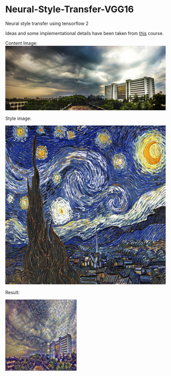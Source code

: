# Neural-Style-Transfer-VGG16
Neural style transfer using tensorflow 2

Ideas and some implementational details have been taken from [this](https://www.coursera.org/learn/convolutional-neural-networks) course.

Content Image:
<img src="images/buet_ece.jpg">

Style image:

<img src="images/vincent.jpg" height="500">

Result:

<img src="results/buet_ece_vincen.jpg">
